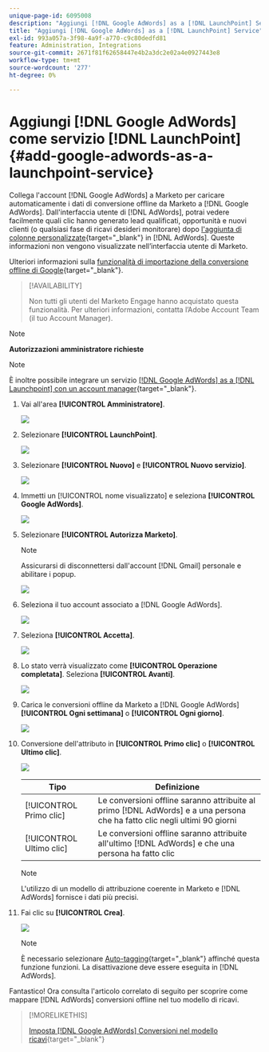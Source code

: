 ```yaml
---
unique-page-id: 6095008
description: "Aggiungi [!DNL Google AdWords] as a [!DNL LaunchPoint] Service - Documentazione Marketo - Documentazione del prodotto"
title: "Aggiungi [!DNL Google AdWords] as a [!DNL LaunchPoint] Service"
exl-id: 993a057a-3f98-4a9f-a770-c9c80dedfd81
feature: Administration, Integrations
source-git-commit: 2671f81f62658447e4b2a3dc2e02a4e0927443e8
workflow-type: tm+mt
source-wordcount: '277'
ht-degree: 0%

---
```


# Aggiungi [!DNL Google AdWords] come servizio [!DNL LaunchPoint] {#add-google-adwords-as-a-launchpoint-service}

Collega l&#39;account [!DNL Google AdWords] a Marketo per caricare automaticamente i dati di conversione offline da Marketo a [!DNL Google AdWords]. Dall&#39;interfaccia utente di [!DNL AdWords], potrai vedere facilmente quali clic hanno generato lead qualificati, opportunità e nuovi clienti (o qualsiasi fase di ricavi desideri monitorare) dopo [l&#39;aggiunta di colonne personalizzate](https://support.google.com/adwords/answer/3073556){target="_blank"} in [!DNL AdWords]. Queste informazioni non vengono visualizzate nell’interfaccia utente di Marketo.

Ulteriori informazioni sulla [funzionalità di importazione della conversione offline di Google](https://support.google.com/adwords/answer/2998031?hl=en){target="_blank"}.

>[!AVAILABILITY]
>
>Non tutti gli utenti del Marketo Engage hanno acquistato questa funzionalità. Per ulteriori informazioni, contatta l’Adobe Account Team (il tuo Account Manager).

>[!NOTE]
>
>**Autorizzazioni amministratore richieste**

>[!NOTE]
>
>È inoltre possibile integrare un servizio [[!DNL Google AdWords] as a [!DNL Launchpoint]  con un account manager](/help/marketo/product-docs/administration/additional-integrations/add-google-adwords-as-a-launchpoint-service-with-a-manager-account.md){target="_blank"}.

1. Vai all&#39;area **[!UICONTROL Amministratore]**.

   ![](assets/add-google-adwords-as-a-launchpoint-service-1.png)

1. Selezionare **[!UICONTROL LaunchPoint]**.

   ![](assets/add-google-adwords-as-a-launchpoint-service-2.png)

1. Selezionare **[!UICONTROL Nuovo]** e **[!UICONTROL Nuovo servizio]**.

   ![](assets/add-google-adwords-as-a-launchpoint-service-3.png)

1. Immetti un [!UICONTROL nome visualizzato] e seleziona **[!UICONTROL Google AdWords]**.

   ![](assets/add-google-adwords-as-a-launchpoint-service-4.png)

1. Selezionare **[!UICONTROL Autorizza Marketo]**.

   >[!NOTE]
   >
   >Assicurarsi di disconnettersi dall&#39;account [!DNL Gmail] personale e abilitare i popup.

   ![](assets/add-google-adwords-as-a-launchpoint-service-5.png)

1. Seleziona il tuo account associato a [!DNL Google AdWords].

   ![](assets/add-google-adwords-as-a-launchpoint-service-6.png)

1. Seleziona **[!UICONTROL Accetta]**.

   ![](assets/add-google-adwords-as-a-launchpoint-service-7.png)

1. Lo stato verrà visualizzato come **[!UICONTROL Operazione completata]**. Seleziona **[!UICONTROL Avanti]**.

   ![](assets/add-google-adwords-as-a-launchpoint-service-8.png)

1. Carica le conversioni offline da Marketo a [!DNL Google AdWords] **[!UICONTROL Ogni settimana]** o **[!UICONTROL Ogni giorno]**.

   ![](assets/add-google-adwords-as-a-launchpoint-service-9.png)

1. Conversione dell&#39;attributo in **[!UICONTROL Primo clic]** o **[!UICONTROL Ultimo clic]**.

   ![](assets/add-google-adwords-as-a-launchpoint-service-10.png)

   | Tipo | Definizione |
   |---|---|
   | [!UICONTROL Primo clic] | Le conversioni offline saranno attribuite al primo [!DNL AdWords] e a una persona che ha fatto clic negli ultimi 90 giorni |
   | [!UICONTROL Ultimo clic] | Le conversioni offline saranno attribuite all&#39;ultimo [!DNL AdWords] e che una persona ha fatto clic |

   >[!NOTE]
   >
   >L&#39;utilizzo di un modello di attribuzione coerente in Marketo e [!DNL AdWords] fornisce i dati più precisi.

1. Fai clic su **[!UICONTROL Crea]**.

   ![](assets/add-google-adwords-as-a-launchpoint-service-11.png)

   >[!NOTE]
   >
   >È necessario selezionare [Auto-tagging](https://support.google.com/adwords/answer/1752125?hl=en){target="_blank"} affinché questa funzione funzioni. La disattivazione deve essere eseguita in [!DNL AdWords].

Fantastico! Ora consulta l&#39;articolo correlato di seguito per scoprire come mappare [!DNL AdWords] conversioni offline nel tuo modello di ricavi.

>[!MORELIKETHIS]
>
>[Imposta [!DNL Google AdWords] Conversioni nel modello ricavi](/help/marketo/product-docs/reporting/revenue-cycle-analytics/revenue-cycle-models/set-google-adwords-conversions-in-the-revenue-model.md){target="_blank"}
